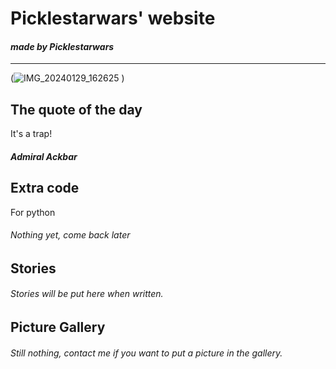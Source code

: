 # Picklestarwars' website
#### _made by Picklestarwars_
___________________________________________________
(![IMG_20240129_162625](https://github.com/picklestarwars/picklestarwars.github.io/assets/153323835/6ffb0e97-2f20-48a9-8d75-7b53b54d577e)
)

## The quote of the day
 It's a trap!
##### Admiral Ackbar
## Extra code
For python 
###### Nothing yet, come back later
## Stories
###### Stories will be put here when written.
## Picture Gallery
###### Still nothing, contact me if you want to put a picture in the gallery.
